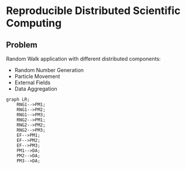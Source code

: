 # Reproducible Distributed Scientific Computing

## Problem

Random Walk application with different distributed components:

- Random Number Generation
- Particle Movement
- External Fields
- Data Aggregation

```mermaid
graph LR;
    RNG1-->PM1;
    RNG1-->PM2;
    RNG1-->PM3;
    RNG2-->PM1;
    RNG2-->PM2;
    RNG2-->PM3;
    EF-->PM1;
    EF-->PM2;
    EF-->PM3;
    PM1-->DA;
    PM2-->DA;
    PM3-->DA;
```

